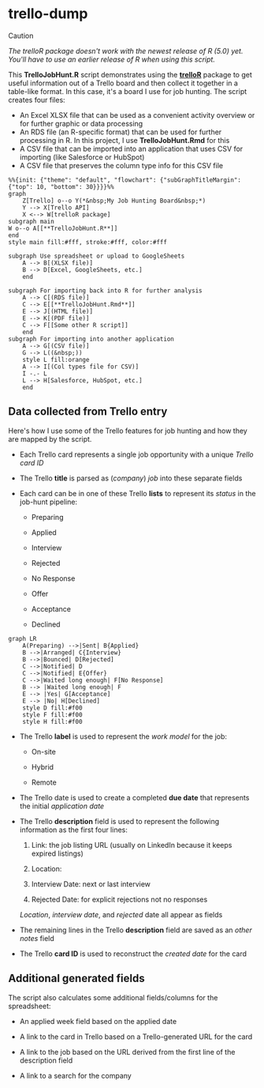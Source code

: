 # trello-dump

> [!CAUTION]
>
> *The trelloR package doesn't work with the newest release of R (5.0) yet. You'll have to use an earlier release of R when using this script.*

This **TrelloJobHunt.R** script demonstrates using the [**trelloR**](https://github.com/jchrom/trelloR) package to get useful information out of a Trello board and then collect it together in a table-like format. In this case, it's a board I use for job hunting. The script creates four files:

-   An Excel XLSX file that can be used as a convenient activity overview or for further graphic or data processing
-   An RDS file (an R-specific format) that can be used for further processing in R. In this project, I use **TrelloJobHunt.Rmd** for this
-   A CSV file that can be imported into an application that uses CSV for importing (like Salesforce or HubSpot)
-   A CSV file that preserves the column type info for this CSV file

``` mermaid
%%{init: {"theme": "default", "flowchart": {"subGraphTitleMargin": {"top": 10, "bottom": 30}}}}%%
graph
    Z[Trello] o--o Y(*&nbsp;My Job Hunting Board&nbsp;*)
    Y --> X[Trello API] 
    X <--> W[trelloR package] 
subgraph main
W o--o A[[**TrelloJobHunt.R**]]
end
style main fill:#fff, stroke:#fff, color:#fff

subgraph Use spreadsheet or upload to GoogleSheets
    A --> B[(XLSX file)]
    B --> D[Excel, GoogleSheets, etc.]
    end
    
subgraph For importing back into R for further analysis
    A --> C[(RDS file)]
    C --> E[[**TrelloJobHunt.Rmd**]]
    E --> J[(HTML file)]
    E --> K[(PDF file)]
    C --> F[[Some other R script]]
    end
subgraph For importing into another application
    A --> G[(CSV file)]
    G --> L((&nbsp;))
    style L fill:orange
    A --> I[(Col types file for CSV)]
    I -.- L
    L --> H[Salesforce, HubSpot, etc.]
    end
```

## Data collected from Trello entry

Here's how I use some of the Trello features for job hunting and how they are mapped by the script.

-   Each Trello card represents a single job opportunity with a unique *Trello card ID*

-   The Trello **title** is parsed as (*company*) *job* into these separate fields

-   Each card can be in one of these Trello **lists** to represent its *status* in the job-hunt pipeline:

    -   Preparing

    -   Applied

    -   Interview

    -   Rejected

    -   No Response

    -   Offer

    -   Acceptance

    -   Declined

``` mermaid
graph LR
    A(Preparing) -->|Sent| B{Applied}
    B -->|Arranged| C{Interview}
    B -->|Bounced| D[Rejected]
    C -->|Notified| D
    C -->|Notified| E{Offer}
    C -->|Waited long enough| F[No Response]
    B --> |Waited long enough| F
    E --> |Yes| G[Acceptance]
    E --> |No| H[Declined]
    style D fill:#f00
    style F fill:#f00
    style H fill:#f00
```

-   The Trello **label** is used to represent the *work model* for the job:

    -   On-site

    -   Hybrid

    -   Remote

-   The Trello date is used to create a completed **due date** that represents the initial *application date*

-   The Trello **description** field is used to represent the following information as the first four lines:

    1.  Link: the job listing URL (usually on LinkedIn because it keeps expired listings)

    2.  Location:

    3.  Interview Date: next or last interview

    4.  Rejected Date: for explicit rejections not no responses

    *Location*, *interview date*, and *rejected* date all appear as fields

-   The remaining lines in the Trello **description** field are saved as an *other notes* field

-   The Trello **card ID** is used to reconstruct the *created date* for the card

## Additional generated fields

The script also calculates some additional fields/columns for the spreadsheet:

-   An applied week field based on the applied date

-   A link to the card in Trello based on a Trello-generated URL for the card

-   A link to the job based on the URL derived from the first line of the description field

-   A link to a search for the company
